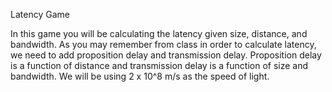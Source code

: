 Latency Game

In this game you will be calculating the latency given size, distance, and bandwidth. As you may remember from class in order to calculate latency, we need to add proposition delay and transmission delay. Proposition delay is a function of distance and transmission delay is a function of size and bandwidth. We will be using 2 x 10^8 m/s as the speed of light. 


